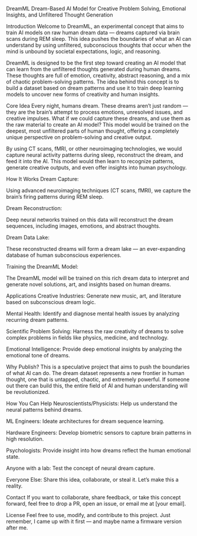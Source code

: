 DreamML
Dream-Based AI Model for Creative Problem Solving, Emotional Insights, and Unfiltered Thought Generation

Introduction
Welcome to DreamML, an experimental concept that aims to train AI models on raw human dream data — dreams captured via brain scans during REM sleep. This idea pushes the boundaries of what an AI can understand by using unfiltered, subconscious thoughts that occur when the mind is unbound by societal expectations, logic, and reasoning.

DreamML is designed to be the first step toward creating an AI model that can learn from the unfiltered thoughts generated during human dreams. These thoughts are full of emotion, creativity, abstract reasoning, and a mix of chaotic problem-solving patterns. The idea behind this concept is to build a dataset based on dream patterns and use it to train deep learning models to uncover new forms of creativity and human insights.

Core Idea
Every night, humans dream. These dreams aren’t just random — they are the brain’s attempt to process emotions, unresolved issues, and creative impulses. What if we could capture these dreams, and use them as the raw material to create an AI model? This model would be trained on the deepest, most unfiltered parts of human thought, offering a completely unique perspective on problem-solving and creative output.

By using CT scans, fMRI, or other neuroimaging technologies, we would capture neural activity patterns during sleep, reconstruct the dream, and feed it into the AI. This model would then learn to recognize patterns, generate creative outputs, and even offer insights into human psychology.

How It Works
Dream Capture:

Using advanced neuroimaging techniques (CT scans, fMRI), we capture the brain’s firing patterns during REM sleep.

Dream Reconstruction:

Deep neural networks trained on this data will reconstruct the dream sequences, including images, emotions, and abstract thoughts.

Dream Data Lake:

These reconstructed dreams will form a dream lake — an ever-expanding database of human subconscious experiences.

Training the DreamML Model:

The DreamML model will be trained on this rich dream data to interpret and generate novel solutions, art, and insights based on human dreams.

Applications
Creative Industries: Generate new music, art, and literature based on subconscious dream logic.

Mental Health: Identify and diagnose mental health issues by analyzing recurring dream patterns.

Scientific Problem Solving: Harness the raw creativity of dreams to solve complex problems in fields like physics, medicine, and technology.

Emotional Intelligence: Provide deep emotional insights by analyzing the emotional tone of dreams.

Why Publish?
This is a speculative project that aims to push the boundaries of what AI can do. The dream dataset represents a new frontier in human thought, one that is untapped, chaotic, and extremely powerful. If someone out there can build this, the entire field of AI and human understanding will be revolutionized.

How You Can Help
Neuroscientists/Physicists: Help us understand the neural patterns behind dreams.

ML Engineers: Ideate architectures for dream sequence learning.

Hardware Engineers: Develop biometric sensors to capture brain patterns in high resolution.

Psychologists: Provide insight into how dreams reflect the human emotional state.

Anyone with a lab: Test the concept of neural dream capture.

Everyone Else: Share this idea, collaborate, or steal it. Let’s make this a reality.

Contact
If you want to collaborate, share feedback, or take this concept forward, feel free to drop a PR, open an issue, or email me at [your email].

License
Feel free to use, modify, and contribute to this project. Just remember, I came up with it first — and maybe name a firmware version after me.


